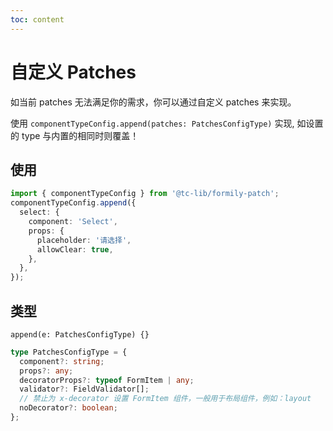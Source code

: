 ```yaml
---
toc: content
---
```


# 自定义 Patches

如当前 patches 无法满足你的需求，你可以通过自定义 patches 来实现。

使用 `componentTypeConfig.append(patches: PatchesConfigType)` 实现, 如设置的 type 与内置的相同时则覆盖！

## 使用

```ts
import { componentTypeConfig } from '@tc-lib/formily-patch';
componentTypeConfig.append({
  select: {
    component: 'Select',
    props: {
      placeholder: '请选择',
      allowClear: true,
    },
  },
});
```

## 类型

`append(e: PatchesConfigType) {}`

```ts
type PatchesConfigType = {
  component?: string;
  props?: any;
  decoratorProps?: typeof FormItem | any;
  validator?: FieldValidator[];
  // 禁止为 x-decorator 设置 FormItem 组件，一般用于布局组件，例如：layout
  noDecorator?: boolean;
};
```
